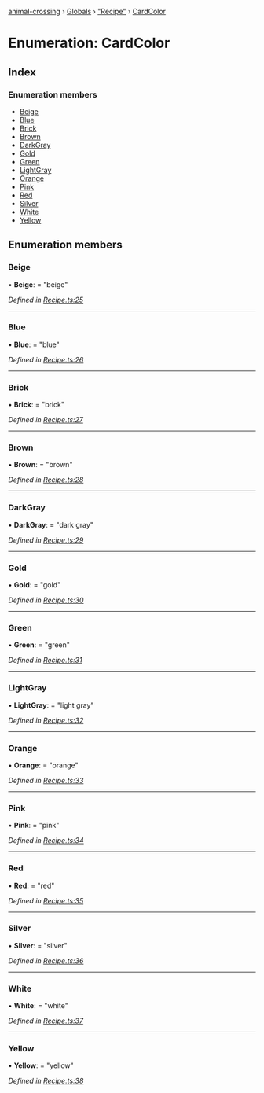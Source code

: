 [animal-crossing](../README.md) › [Globals](../globals.md) › ["Recipe"](../modules/_recipe_.md) › [CardColor](_recipe_.cardcolor.md)

# Enumeration: CardColor

## Index

### Enumeration members

* [Beige](_recipe_.cardcolor.md#beige)
* [Blue](_recipe_.cardcolor.md#blue)
* [Brick](_recipe_.cardcolor.md#brick)
* [Brown](_recipe_.cardcolor.md#brown)
* [DarkGray](_recipe_.cardcolor.md#darkgray)
* [Gold](_recipe_.cardcolor.md#gold)
* [Green](_recipe_.cardcolor.md#green)
* [LightGray](_recipe_.cardcolor.md#lightgray)
* [Orange](_recipe_.cardcolor.md#orange)
* [Pink](_recipe_.cardcolor.md#pink)
* [Red](_recipe_.cardcolor.md#red)
* [Silver](_recipe_.cardcolor.md#silver)
* [White](_recipe_.cardcolor.md#white)
* [Yellow](_recipe_.cardcolor.md#yellow)

## Enumeration members

###  Beige

• **Beige**: = "beige"

*Defined in [Recipe.ts:25](https://github.com/Norviah/animal-crossing/blob/e9cea70/module/types/Recipe.ts#L25)*

___

###  Blue

• **Blue**: = "blue"

*Defined in [Recipe.ts:26](https://github.com/Norviah/animal-crossing/blob/e9cea70/module/types/Recipe.ts#L26)*

___

###  Brick

• **Brick**: = "brick"

*Defined in [Recipe.ts:27](https://github.com/Norviah/animal-crossing/blob/e9cea70/module/types/Recipe.ts#L27)*

___

###  Brown

• **Brown**: = "brown"

*Defined in [Recipe.ts:28](https://github.com/Norviah/animal-crossing/blob/e9cea70/module/types/Recipe.ts#L28)*

___

###  DarkGray

• **DarkGray**: = "dark gray"

*Defined in [Recipe.ts:29](https://github.com/Norviah/animal-crossing/blob/e9cea70/module/types/Recipe.ts#L29)*

___

###  Gold

• **Gold**: = "gold"

*Defined in [Recipe.ts:30](https://github.com/Norviah/animal-crossing/blob/e9cea70/module/types/Recipe.ts#L30)*

___

###  Green

• **Green**: = "green"

*Defined in [Recipe.ts:31](https://github.com/Norviah/animal-crossing/blob/e9cea70/module/types/Recipe.ts#L31)*

___

###  LightGray

• **LightGray**: = "light gray"

*Defined in [Recipe.ts:32](https://github.com/Norviah/animal-crossing/blob/e9cea70/module/types/Recipe.ts#L32)*

___

###  Orange

• **Orange**: = "orange"

*Defined in [Recipe.ts:33](https://github.com/Norviah/animal-crossing/blob/e9cea70/module/types/Recipe.ts#L33)*

___

###  Pink

• **Pink**: = "pink"

*Defined in [Recipe.ts:34](https://github.com/Norviah/animal-crossing/blob/e9cea70/module/types/Recipe.ts#L34)*

___

###  Red

• **Red**: = "red"

*Defined in [Recipe.ts:35](https://github.com/Norviah/animal-crossing/blob/e9cea70/module/types/Recipe.ts#L35)*

___

###  Silver

• **Silver**: = "silver"

*Defined in [Recipe.ts:36](https://github.com/Norviah/animal-crossing/blob/e9cea70/module/types/Recipe.ts#L36)*

___

###  White

• **White**: = "white"

*Defined in [Recipe.ts:37](https://github.com/Norviah/animal-crossing/blob/e9cea70/module/types/Recipe.ts#L37)*

___

###  Yellow

• **Yellow**: = "yellow"

*Defined in [Recipe.ts:38](https://github.com/Norviah/animal-crossing/blob/e9cea70/module/types/Recipe.ts#L38)*
